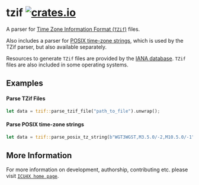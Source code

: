 # tzif [![crates.io](https://img.shields.io/crates/v/tzif)](https://crates.io/crates/tzif)

A parser for [Time Zone Information Format (`TZif`)](https://tools.ietf.org/id/draft-murchison-tzdist-tzif-00.html) files.

Also includes a parser for [POSIX time-zone strings](https://www.gnu.org/software/libc/manual/html_node/TZ-Variable.html),
which is used by the TZif parser, but also available separately.

Resources to generate `TZif` files are provided by the [IANA database](https://www.iana.org/time-zones).
`TZif` files are also included in some operating systems.

## Examples

#### Parse TZif Files
```rust
let data = tzif::parse_tzif_file("path_to_file").unwrap();
```

#### Parse POSIX time-zone strings
```rust
let data = tzif::parse_posix_tz_string(b"WGT3WGST,M3.5.0/-2,M10.5.0/-1").unwrap();
```

## More Information

For more information on development, authorship, contributing etc. please visit [`ICU4X home page`](https://github.com/unicode-org/icu4x).
